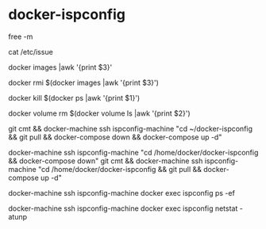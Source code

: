 # docker-ispconfig

free -m

cat /etc/issue

docker images |awk '{print $3}'

docker rmi $(docker images |awk '{print $3}')

docker kill $(docker ps |awk '{print $1}')

docker volume rm $(docker volume ls |awk '{print $2}')

git cmt && docker-machine ssh ispconfig-machine "cd ~/docker-ispconfig  && git pull && docker-compose down && docker-compose up -d"

docker-machine ssh ispconfig-machine "cd /home/docker/docker-ispconfig && docker-compose down"
git cmt && docker-machine ssh ispconfig-machine "cd /home/docker/docker-ispconfig && git pull && docker-compose up -d"

docker-machine ssh ispconfig-machine docker exec ispconfig ps -ef

docker-machine ssh ispconfig-machine docker exec ispconfig netstat -atunp